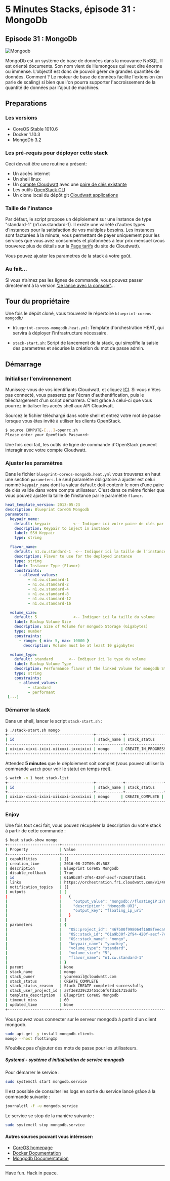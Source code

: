 # 5 Minutes Stacks, épisode 31 : MongoDb #

## Episode 31 : MongoDb

![Mongodb](img/mongodb.jpg)

MongoDb est un système de base de données dans la mouvance NoSQL. Il est orienté documents. Son nom vient de Humongous qui veut dire énorme ou immense. L'objectif est donc de pouvoir gérer de grandes quantités de données. Comment ? Le moteur de base de données facilite l'extension (on parle de scaling) si bien que l'on pourra supporter l'accroissement de la quantité de données par l'ajout de machines.

## Preparations

### Les versions
  - CoreOS Stable 1010.6
  - Docker 1.10.3
  - MongoDb 3.2

### Les pré-requis pour déployer cette stack

Ceci devrait être une routine à présent:
 * Un accès internet
 * Un shell linux
 * Un [compte Cloudwatt](https://www.cloudwatt.com/cockpit/#/create-contact) avec une [ paire de clés existante](https://console.cloudwatt.com/project/access_and_security/?tab=access_security_tabs__keypairs_tab)
 * Les outils [OpenStack CLI](http://docs.openstack.org/cli-reference/content/install_clients.html)
 * Un clone local du dépôt git [Cloudwatt applications](https://github.com/cloudwatt/applications)

### Taille de l'instance
Par défaut, le script propose un déploiement sur une instance de type "standard-1" (n1.cw.standard-1). Il existe une variété d'autres types d'instances pour la satisfaction de vos multiples besoins. Les instances sont facturées à la minute, vous permettant de payer uniquement pour les services que vous avez consommés et plafonnées à leur prix mensuel (vous trouverez plus de détails sur la [Page tarifs](https://www.cloudwatt.com/fr/produits/tarifs.html) du site de Cloudwatt).

Vous pouvez ajuster les parametres de la stack à votre goût.

### Au fait...

Si vous n’aimez pas les lignes de commande, vous pouvez passer directement à la version ["Je lance avec la console"](#console)...

## Tour du propriétaire

Une fois le dépôt cloné, vous trouverez le répertoire `blueprint-coreos-mongodb/`

* `blueprint-coreos-mongodb.heat.yml`: Template d'orchestration HEAT, qui servira à déployer l'infrastructure nécessaire.

* `stack-start.sh`: Script de lancement de la stack, qui simplifie la saisie des parametres et sécurise la création du mot de passe admin.

## Démarrage

### Initialiser l'environnement

Munissez-vous de vos identifiants Cloudwatt, et cliquez [ICI](https://console.cloudwatt.com/project/access_and_security/api_access/openrc/).
Si vous n'êtes pas connecté, vous passerez par l'écran d'authentification, puis le téléchargement d'un script démarrera. C'est grâce à celui-ci que vous pourrez initialiser les accès shell aux API Cloudwatt.

Sourcez le fichier téléchargé dans votre shell et entrez votre mot de passe lorsque vous êtes invité à utiliser les clients OpenStack.

 ~~~ bash
 $ source COMPUTE-[...]-openrc.sh
 Please enter your OpenStack Password:

 ~~~

Une fois ceci fait, les outils de ligne de commande d'OpenStack peuvent interagir avec votre compte Cloudwatt.

### Ajuster les paramètres

Dans le fichier `blueprint-coreos-mongodb.heat.yml` vous trouverez en haut une section `parameters`. Le seul paramètre obligatoire à ajuster est celui nommé `keypair_name` dont la valeur `default` doit contenir le nom d'une paire de clés valide dans votre compte utilisateur.
C'est dans ce même fichier que vous pouvez ajuster la taille de l'instance par le paramètre `flavor`.

~~~ yaml
heat_template_version: 2013-05-23
description: Blueprint CoreOS Mongodb
parameters:
  keypair_name:
    default: keypair          <-- Indiquer ici votre paire de clés par défaut
    description: Keypair to inject in instance
    label: SSH Keypair
    type: string

  flavor_name:
    default: n1.cw.standard-1  <-- Indiquer ici la taille de l’instance par défaut
    description: Flavor to use for the deployed instance
    type: string
    label: Instance Type (Flavor)
    constraints:
      - allowed_values:
          - n1.cw.standard-1
          - n1.cw.standard-2
          - n1.cw.standard-4
          - n1.cw.standard-8
          - n1.cw.standard-12
          - n1.cw.standard-16

  volume_size:
    default: 5                <-- Indiquer ici la taille du volume
    label: Backup Volume Size
    description: Size of Volume for mongodb Storage (Gigabytes)
    type: number
    constraints:
      - range: { min: 5, max: 10000 }
        description: Volume must be at least 10 gigabytes

  volume_type:
    default: standard       <-- Indiquer ici le type du volume
    label: Backup Volume Type
    description: Performance flavor of the linked Volume for mongodb Storage
    type: string
    constraints:
      - allowed_values:
          - standard
          - performant
 [...]
 ~~~
### Démarrer la stack

 Dans un shell, lancer le script `stack-start.sh` :

 ~~~ bash
 $ ./stack-start.sh mongo
 +--------------------------------------+------------+--------------------+----------------------+
 | id                                   | stack_name | stack_status       | creation_time        |
 +--------------------------------------+------------+--------------------+----------------------+
 | xixixx-xixxi-ixixi-xiixxxi-ixxxixixi | mongo     | CREATE_IN_PROGRESS | 2025-10-23T07:27:69Z |
 +--------------------------------------+------------+--------------------+----------------------+
 ~~~

 Attendez **5 minutes** que le déploiement soit complet (vous pouvez utiliser la commande `watch` pour voir le statut en temps réel).

 ~~~ bash
 $ watch -n 1 heat stack-list
 +--------------------------------------+------------+-----------------+----------------------+
 | id                                   | stack_name | stack_status    | creation_time        |
 +--------------------------------------+------------+-----------------+----------------------+
 | xixixx-xixxi-ixixi-xiixxxi-ixxxixixi | mongo     | CREATE_COMPLETE | 2025-10-23T07:27:69Z |
 +--------------------------------------+------------+-----------------+----------------------+
 ~~~

### Enjoy

 Une fois tout ceci fait, vous pouvez récupérer la description du votre stack à partir de cette commande :

 ~~~ bash
 $ heat stack-show mongo
 +-----------------------+--------------------------------------------------------------------------------------------------------------------------------------+
| Property              | Value                                                                                                                                |
+-----------------------+--------------------------------------------------------------------------------------------------------------------------------------+
| capabilities          | []                                                                                                                                   |
| creation_time         | 2016-08-22T09:49:50Z                                                                                                                 |
| description           | Blueprint CoreOS Mongodb                                                                                                             |
| disable_rollback      | True                                                                                                                                 |
| id                    | 61a9b30f-2f94-420f-aecf-7c26871f3eb1                                                                                                 |
| links                 | https://orchestration.fr1.cloudwatt.com/v1/467b00f998064f1688feeca95bdc7a88/stacks/mongo/61a9b30f-2f94-420f-aecf-7c26871f3eb1 (self) |
| notification_topics   | []                                                                                                                                   |
| outputs               | [                                                                                                                                    |
|                       |   {                                                                                                                                  |
|                       |     "output_value": "mongodb://floatingIP:27017",                                                                                   |
|                       |     "description": "Mongodb URI",                                                                                                    |
|                       |     "output_key": "floating_ip_uri"                                                                                                  |
|                       |   }                                                                                                                                  |
|                       | ]                                                                                                                                    |
| parameters            | {                                                                                                                                    |
|                       |   "OS::project_id": "467b00f998064f1688feeca95bdc7a88",                                                                              |
|                       |   "OS::stack_id": "61a9b30f-2f94-420f-aecf-7c26871f3eb1",                                                                            |
|                       |   "OS::stack_name": "mongo",                                                                                                         |
|                       |   "keypair_name": "yourkey",                                                                                                          |
|                       |   "volume_type": "standard",                                                                                                         |
|                       |   "volume_size": "5",                                                                                                                |
|                       |   "flavor_name": "n1.cw.standard-1"                                                                                                  |
|                       | }                                                                                                                                    |
| parent                | None                                                                                                                                 |
| stack_name            | mongo                                                                                                                                |
| stack_owner           | youremail@cloudwatt.com                                                                                          |
| stack_status          | CREATE_COMPLETE                                                                                                                      |
| stack_status_reason   | Stack CREATE completed successfully                                                                                                  |
| stack_user_project_id | a7f3e8339c22451cb6f6fd1d1715ddfb                                                                                                     |
| template_description  | Blueprint CoreOS Mongodb                                                                                                             |
| timeout_mins          | 60                                                                                                                                   |
| updated_time          | None                                                                                                                                 |
+-----------------------+--------------------------------------------------------------------------------------------------------------------------------------+
 ~~~

Vous pouvez vous connecter sur le serveur  mongodb à partir d'un client mongodb.

~~~ bash
sudo apt-get -y install mongodb-clients
mongo --host flottingIp
~~~

N'oubliez pas d'ajouter des mots de passe pour les utilisateurs.

##### Systemd - système d'initialisation de service mongodb

Pour démarrer le service :
~~~ bash
sudo systemctl start mongodb.service
~~~

Il est possible de consulter les logs en sortie du service lancé grâce à la commande suivante :
~~~ bash
journalctl -f -u mongodb.service
~~~

Le service se stop de la manière suivante :
~~~ bash
sudo systemctl stop mongodb.service
~~~


#### Autres sources pouvant vous intéresser:

* [CoreOS homepage](https://coreos.com/)
* [Docker Documentation](https://docs.docker.com/)
* [Mongodb Documentatuion](https://www.mongodb.com/)

-----
Have fun. Hack in peace.
